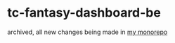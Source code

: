 # tc-fantasy-dashboard-be

archived, all new changes being made in [my monorepo](https://github.com/jbmitchell7/portfolio-nx)
